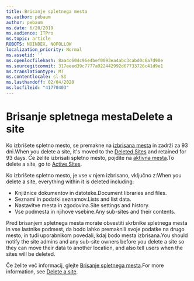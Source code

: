 ```yaml
---
title: Brisanje spletnega mesta
ms.author: pebaum
author: pebaum
ms.date: 6/20/2019
ms.audience: ITPro
ms.topic: article
ROBOTS: NOINDEX, NOFOLLOW
localization_priority: Normal
ms.assetid: ''
ms.openlocfilehash: 8aa4c604c96e4bef0093ea4abc3cabd0c6a7d90e
ms.sourcegitcommit: 317eeed39c7777a922442992d67733726c41d9e1
ms.translationtype: MT
ms.contentlocale: sl-SI
ms.lasthandoff: 02/04/2020
ms.locfileid: "41770403"
---
```

# <a name="delete-a-site"></a><span data-ttu-id="50d17-102">Brisanje spletnega mesta</span><span class="sxs-lookup"><span data-stu-id="50d17-102">Delete a site</span></span>

<span data-ttu-id="50d17-103">Ko izbrišete spletno mesto, se premakne na [izbrisana mesta](https://admin.microsoft.com/sharepoint) in zadrži za 93 dni.</span><span class="sxs-lookup"><span data-stu-id="50d17-103">When you delete a site, it's moved to the [Deleted Sites](https://admin.microsoft.com/sharepoint) and retained for 93 days.</span></span> <span data-ttu-id="50d17-104">Če želite izbrisati spletno mesto, pojdite na [aktivna mesta](https://admin.microsoft.com/sharepoint?page=sitemanagement&modern=true).</span><span class="sxs-lookup"><span data-stu-id="50d17-104">To delete a site, go to [Active Sites](https://admin.microsoft.com/sharepoint?page=sitemanagement&modern=true).</span></span> 

<span data-ttu-id="50d17-105">Ko izbrišete spletno mesto, je vse v njem izbrisano, vključno z:</span><span class="sxs-lookup"><span data-stu-id="50d17-105">When you delete a site, everything within it is deleted including:</span></span>

- <span data-ttu-id="50d17-106">Knjižnice dokumentov in datoteke.</span><span class="sxs-lookup"><span data-stu-id="50d17-106">Document libraries and files.</span></span>
- <span data-ttu-id="50d17-107">Seznami in podatki seznamov.</span><span class="sxs-lookup"><span data-stu-id="50d17-107">Lists and list data.</span></span>
- <span data-ttu-id="50d17-108">Nastavitve mesta in zgodovina.</span><span class="sxs-lookup"><span data-stu-id="50d17-108">Site settings and history.</span></span>
- <span data-ttu-id="50d17-109">Vse podmesta in njihove vsebine.</span><span class="sxs-lookup"><span data-stu-id="50d17-109">Any sub-sites and their contents.</span></span>

<span data-ttu-id="50d17-110">Pred brisanjem spletnega mesta morate obvestiti skrbnike spletnega mesta in vse lastnike podmest, da bodo lahko premaknili svoje podatke na drugo mesto, in tudi uporabnikom povedali, kdaj bodo mesta izbrisana.</span><span class="sxs-lookup"><span data-stu-id="50d17-110">You should notify the site admins and any sub-site owners before you delete a site so they can move their data to another location, and also tell users when the sites will be deleted.</span></span>

<span data-ttu-id="50d17-111">Če želite več informacij, glejte [Brisanje spletnega mesta](https://docs.microsoft.com/sharepoint/delete-site-collection).</span><span class="sxs-lookup"><span data-stu-id="50d17-111">For more information, see [Delete a site](https://docs.microsoft.com/sharepoint/delete-site-collection).</span></span>
